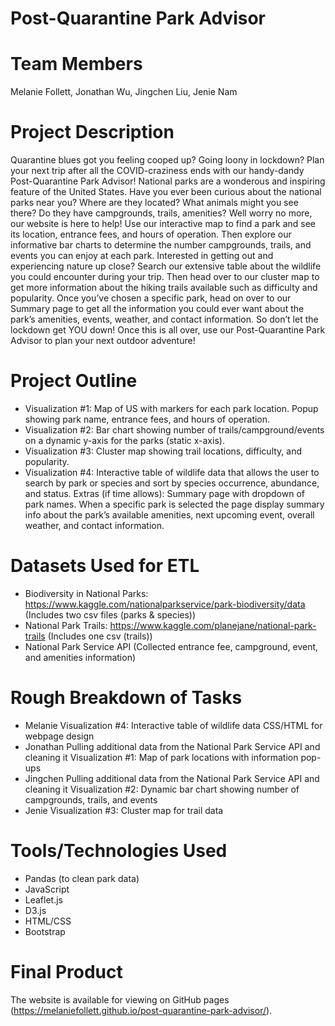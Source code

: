 # Post-Quarantine Park Advisor
# Team Members
Melanie Follett, Jonathan Wu, Jingchen Liu, Jenie Nam

# Project Description
Quarantine blues got you feeling cooped up? Going loony in lockdown? Plan your next trip after all the COVID-craziness ends with our handy-dandy Post-Quarantine Park Advisor! National parks are a wonderous and inspiring feature of the United States. Have you ever been curious about the national parks near you? Where are they located? What animals might you see there? Do they have campgrounds, trails, amenities? Well worry no more, our website is here to help! Use our interactive map to find a park and see its location, entrance fees, and hours of operation. Then explore our informative bar charts to determine the number campgrounds, trails, and events you can enjoy at each park. Interested in getting out and experiencing nature up close? Search our extensive table about the wildlife you could encounter during your trip. Then head over to our cluster map to get more information about the hiking trails available such as difficulty and popularity. Once you’ve chosen a specific park, head on over to our Summary page to get all the information you could ever want about the park’s amenities, events, weather, and contact information. So don’t let the lockdown get YOU down! Once this is all over, use our Post-Quarantine Park Advisor to plan your next outdoor adventure!

# Project Outline
- Visualization #1: Map of US with markers for each park location. Popup showing park name, entrance fees, and hours of operation.
- Visualization #2: Bar chart showing number of trails/campground/events on a dynamic y-axis for the parks (static x-axis).
- Visualization #3: Cluster map showing trail locations, difficulty, and popularity.
- Visualization #4: Interactive table of wildlife data that allows the user to search by park or species and sort by species occurrence, abundance, and status. Extras (if time allows): Summary page with dropdown of park names. When a specific park is selected the page display summary info about the park’s available amenities, next upcoming event, overall weather, and contact information.

# Datasets Used for ETL
- Biodiversity in National Parks: https://www.kaggle.com/nationalparkservice/park-biodiversity/data (Includes two csv files (parks & species))
- National Park Trails: https://www.kaggle.com/planejane/national-park-trails (Includes one csv (trails))
- National Park Service API (Collected entrance fee, campground, event, and amenities information)

# Rough Breakdown of Tasks
- Melanie
Visualization #4: Interactive table of wildlife data
CSS/HTML for webpage design
- Jonathan
Pulling additional data from the National Park Service API and cleaning it
Visualization #1: Map of park locations with information pop-ups
- Jingchen
Pulling additional data from the National Park Service API and cleaning it
Visualization #2: Dynamic bar chart showing number of campgrounds, trails, and events
- Jenie
Visualization #3: Cluster map for trail data

# Tools/Technologies Used
- Pandas (to clean park data)
- JavaScript
- Leaflet.js
- D3.js
- HTML/CSS
- Bootstrap 

# Final Product
The website is available for viewing on GitHub pages (https://melaniefollett.github.io/post-quarantine-park-advisor/).
